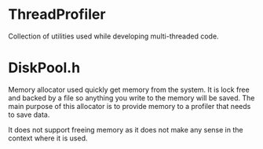 # ThreadProfiler
Collection of utilities used while developing multi-threaded code.

# DiskPool.h
Memory allocator used quickly get memory from the system. It is lock free and backed by a file so anything you write to the memory will be saved.
The main purpose of this allocator is to provide memory to a profiler that needs to save data.

It does not support freeing memory as it does not make any sense in the context where it is used.

